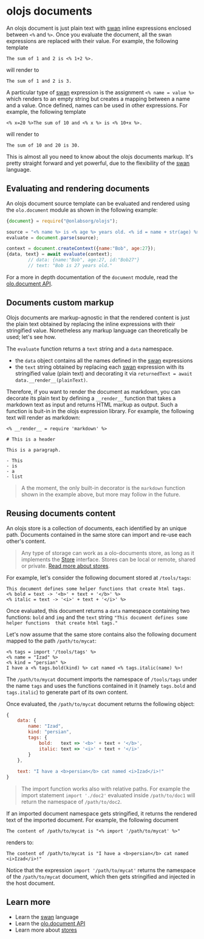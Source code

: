 <!--<% __render__ = require 'markdown' %>-->
# olojs documents

An olojs document is just plain text with [swan] inline expressions enclosed
between `<%` and `%>`. Once you evaluate the document, all the swan expressions
are replaced with their value. For example, the following template

```
The sum of 1 and 2 is <% 1+2 %>.
```

will render to

```
The sum of 1 and 2 is 3.
```

A particular type of [swan] expression is the assignment `<% name = value %>` 
which renders to an empty string but creates a mapping between a name and a
value. Once defined, names can be used in other expressions. For example, 
the following template

```
<% x=20 %>The sum of 10 and <% x %> is <% 10+x %>.
```

will render to

```
The sum of 10 and 20 is 30.
```

This is almost all you need to know about the olojs documents markup. It's pretty
straight forward and yet powerful, due to the flexibility of the [swan] language.



## Evaluating and rendering documents

An olojs document source template can be evaluated and rendered using the 
`olo.document` module as shown in the following example:

```js
{document} = require("@onlabsorg/olojs");

source = "<% name %> is <% age %> years old. <% id = name + str(age) %>";
evaluate = document.parse(source);

context = document.createContext({name:"Bob", age:27});
{data, text} = await evaluate(context);        
        // data: {name:"Bob", age:27, id:"Bob27"}
        // text: "Bob is 27 years old."
```

For a more in depth documentation of the `document` module, read the 
[olo.document API](./api/document.md).



## Documents custom markup

Olojs documents are markup-agnostic in that the rendered content is just the 
plain text obtained by replacing the inline expressions with their stringified 
value. Nonetheless any markup language can theoretically be used; let's see how.

The `evaluate` function returns a `text` string and a `data` namespace.

- the `data` object contains all the names defined in the [swan] expressions
- the `text` string obtained by replacing each [swan] expression with its 
  stringified value (plain text) and decorating it via 
  `returnedText = await data.__render__(plainText)`.
  
Therefore, if you want to render the document as markdown, you can decorate its 
plain text by defining a `__render__` function that takes a markdown text as 
input and returns HTML markup as output. Such a function is buit-in in the 
olojs expression library. For example, the following text will render as markdown:

```
<% __render__ = require 'markdown' %>

# This is a header

This is a paragraph.

- This
- is
- a
- list
```

> A the moment, the only built-in decorator is the `markdown` function shown in 
> the example above, but more may follow in the future.




## Reusing documents content

An olojs store is a collection of documents, each identified by an unique path. 
Documents contained in the same store can import and re-use each other's content.

> Any type of storage can work as a olo-documents store, as long as it
> implements the [Store] interface. Stores can be local or remote, shared or
> private. [Read more about stores](./store.md).

For example, let's consider the following document stored at `/tools/tags`:

```
This document defines some helper functions that create html tags.
<% bold = text -> '<b>' + text + '</b>' %>
<% italic = text -> '<i>' + text + '</i>' %>
```

Once evaluated, this document returns a `data` namespace containing two functions:
`bold` and `img` and the `text` string `"This document defines some helper functions 
that create html tags."`

Let's now assume that the same store contains also the following document mapped
to the path `/path/to/mycat`:

```
<% tags = import '/tools/tags' %>
<% name = "Izad" %>
<% kind = "persian" %>
I have a <% tags.bold(kind) %> cat named <% tags.italic(name) %>!
```

The `/path/to/mycat` document imports the namespace of `/tools/tags` under the
name `tags` and uses the functions contained in it (namely `tags.bold` and 
`tags.italic`) to generate part of its own content.

Once evaluated, the `/path/to/mycat` document returns the following object:

```js
{
    data: {
        name: "Izad",
        kind: "persian",
        tags: {
            bold:   text => '<b>' + text + '</b>',
            italic: text => '<i>' + text + '</i>'
        }
    },
    
    text: "I have a <b>persian</b> cat named <i>Izad</i>!"
}
```

> The import function works also with relative paths. For example the import
> statement `import './doc2'` evaluated inside `/path/to/doc1` will return
> the namespace of `/path/to/doc2`.

If an imported document namespace gets stringified, it returns the rendered
text of the imported document. For example, the following document

```
The content of /path/to/mycat is "<% import '/path/to/mycat' %>"
```

renders to:

```
The content of /path/to/mycat is "I have a <b>persian</b> cat named <i>Izad</i>!"
```

Notice that the expression `import '/path/to/mycat'` returns the namespace of
the `/path/to/mycat` document, which then gets stringified and injected in the 
host document.



Learn more
--------------------------------------------------------------------------------
* Learn the [swan] language
* Learn the [olo.document API](./api/document.md)
* Learn more about [stores](./store.md)



[swan]: https://github.com/onlabsorg/swan-js/blob/main/docs/swan.md
[Store]: ./api/store.md
